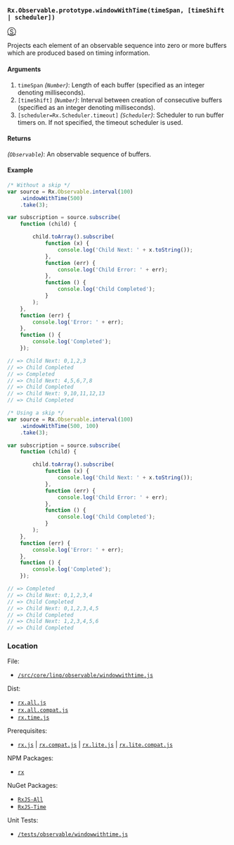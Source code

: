 ### `Rx.Observable.prototype.windowWithTime(timeSpan, [timeShift | scheduler])`
[&#x24C8;](https://github.com/Reactive-Extensions/RxJS/blob/master/src/core/linq/observable/windowwithtime.js "View in source")

Projects each element of an observable sequence into zero or more buffers which are produced based on timing information.

#### Arguments
1. `timeSpan` *(`Number`)*: Length of each buffer (specified as an integer denoting milliseconds).
2. `[timeShift]` *(`Number`)*: Interval between creation of consecutive buffers (specified as an integer denoting milliseconds).
3. `[scheduler=Rx.Scheduler.timeout]` *(`Scheduler`)*: Scheduler to run buffer timers on. If not specified, the timeout scheduler is used.

#### Returns
*(`Observable`)*: An observable sequence of buffers.

#### Example
```js
/* Without a skip */
var source = Rx.Observable.interval(100)
    .windowWithTime(500)
    .take(3);

var subscription = source.subscribe(
    function (child) {

        child.toArray().subscribe(
            function (x) {
                console.log('Child Next: ' + x.toString());
            },
            function (err) {
                console.log('Child Error: ' + err);
            },
            function () {
                console.log('Child Completed');
            }
        );
    },
    function (err) {
        console.log('Error: ' + err);
    },
    function () {
        console.log('Completed');
    });

// => Child Next: 0,1,2,3
// => Child Completed
// => Completed
// => Child Next: 4,5,6,7,8
// => Child Completed
// => Child Next: 9,10,11,12,13
// => Child Completed

/* Using a skip */
var source = Rx.Observable.interval(100)
    .windowWithTime(500, 100)
    .take(3);

var subscription = source.subscribe(
    function (child) {

        child.toArray().subscribe(
            function (x) {
                console.log('Child Next: ' + x.toString());
            },
            function (err) {
                console.log('Child Error: ' + err);
            },
            function () {
                console.log('Child Completed');
            }
        );
    },
    function (err) {
        console.log('Error: ' + err);
    },
    function () {
        console.log('Completed');
    });

// => Completed
// => Child Next: 0,1,2,3,4
// => Child Completed
// => Child Next: 0,1,2,3,4,5
// => Child Completed
// => Child Next: 1,2,3,4,5,6
// => Child Completed
```
### Location

File:
- [`/src/core/linq/observable/windowwithtime.js`](https://github.com/Reactive-Extensions/RxJS/blob/master/src/core/linq/observable/windowwithtime.js)

Dist:
- [`rx.all.js`](https://github.com/Reactive-Extensions/RxJS/blob/master/dist/rx.all.js)
- [`rx.all.compat.js`](https://github.com/Reactive-Extensions/RxJS/blob/master/dist/rx.all.compat.js)
- [`rx.time.js`](https://github.com/Reactive-Extensions/RxJS/blob/master/rx.time.js)

Prerequisites:
- [`rx.js`](https://github.com/Reactive-Extensions/RxJS/blob/master/dist/rx.js) | [`rx.compat.js`](https://github.com/Reactive-Extensions/RxJS/blob/master/dist/rx.compat.js) | [`rx.lite.js`](https://github.com/Reactive-Extensions/RxJS/blob/master/rx.lite.js) | [`rx.lite.compat.js`](https://github.com/Reactive-Extensions/RxJS/blob/master/rx.lite.compat.js)

NPM Packages:
- [`rx`](https://www.npmjs.org/package/rx)

NuGet Packages:
- [`RxJS-All`](http://www.nuget.org/packages/RxJS-All/)
- [`RxJS-Time`](http://www.nuget.org/packages/RxJS-Time/)

Unit Tests:
- [`/tests/observable/windowwithtime.js`](https://github.com/Reactive-Extensions/RxJS/blob/master/tests/observable/windowwithtime.js)
